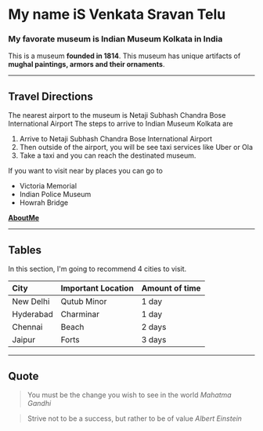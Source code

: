 # My name iS Venkata Sravan Telu

### My favorate museum is Indian Museum Kolkata in India

This is a museum **founded in 1814**. This museum has unique artifacts of **mughal paintings, armors and their ornaments**.

---

## Travel Directions

The nearest airport to the museum is Netaji Subhash Chandra Bose International Airport
The steps to arrive to Indian Museum Kolkata are
1. Arrive to Netaji Subhash Chandra Bose International Airport
2. Then outside of the airport, you will be see taxi services like Uber or Ola
3. Take a taxi and you can reach the destinated museum.

If you want to visit near by places you can go to
* Victoria Memorial
* Indian Police Museum
* Howrah Bridge


**[AboutMe](https://github.com/Venkata-Sravan-Telu/assignment-Telu/blob/main/AboutMe.md)**

---

## Tables

In this section, I'm going to recommend 4 cities to visit.

| City | Important Location | Amount of time |
| :--- |    ---             |   ---          |
|New Delhi | Qutub Minor    |   1 day        |
|Hyderabad | Charminar      |   1 day        |
|Chennai   |  Beach         |   2 days      |
|Jaipur    |    Forts       |   3 days      |

---

## Quote 

> You must be the change you wish to see in the world     *Mahatma Gandhi*

> Strive not to be a success, but rather to be of value     *Albert Einstein*